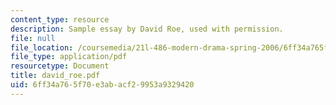 ```yaml
---
content_type: resource
description: Sample essay by David Roe, used with permission.
file: null
file_location: /coursemedia/21l-486-modern-drama-spring-2006/6ff34a765f70e3abacf29953a9329420_david_roe.pdf
file_type: application/pdf
resourcetype: Document
title: david_roe.pdf
uid: 6ff34a76-5f70-e3ab-acf2-9953a9329420
---
```

